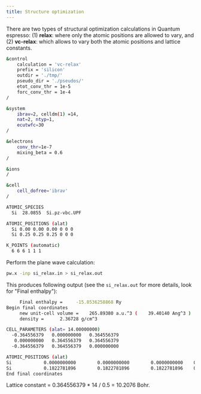 ```yaml
---
title: Structure optimization
---
```

There are two types of structural optimization calculations in Quantum espresso:
(1) **relax**: where only the atomic positions are allowed to vary, and (2)
**vc-relax**: which allows to vary both the atomic positions and lattice
constants.

```bash title="si_relax.in"
&control
    calculation = 'vc-relax'
    prefix = 'silicon'
    outdir = './tmp/'
    pseudo_dir = './pseudos/'
    etot_conv_thr = 1e-5
    forc_conv_thr = 1e-4
/

&system
    ibrav=2, celldm(1) =14,
    nat=2, ntyp=1,
    ecutwfc=30
/

&electrons
    conv_thr=1e-7
    mixing_beta = 0.6
/

&ions
/

&cell
    cell_dofree='ibrav'
/

ATOMIC_SPECIES
  Si  28.0855  Si.pz-vbc.UPF

ATOMIC_POSITIONS (alat)
  Si 0.00 0.00 0.00 0 0 0
  Si 0.25 0.25 0.25 0 0 0

K_POINTS (automatic)
  6 6 6 1 1 1
```

Perform the plane wave calculation:
```bash
pw.x -inp si_relax.in > si_relax.out
```

This produces following output (see the `si_relax.out` for more details, look
for "Final enthalpy"):
```bash
     Final enthalpy =     -15.8536258868 Ry
Begin final coordinates
     new unit-cell volume =    265.89380 a.u.^3 (    39.40140 Ang^3 )
     density =      2.36728 g/cm^3

CELL_PARAMETERS (alat= 14.00000000)
  -0.364556379   0.000000000   0.364556379
   0.000000000   0.364556379   0.364556379
  -0.364556379   0.364556379   0.000000000

ATOMIC_POSITIONS (alat)
Si            0.0000000000        0.0000000000        0.0000000000    0   0   0
Si            0.1822781896        0.1822781896        0.1822781896    0   0   0
End final coordinates
```

Lattice constant = 0.364556379 * 14 / 0.5 = 10.2076 Bohr.
